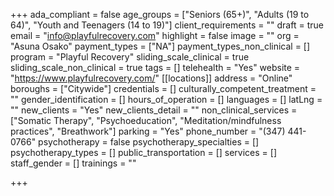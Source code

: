 +++
ada_compliant = false
age_groups = ["Seniors (65+)", "Adults (19 to 64)", "Youth and Teenagers (14 to 19)"]
client_requirements = ""
draft = true
email = "info@playfulrecovery.com"
highlight = false
image = ""
org = "Asuna Osako"
payment_types = ["NA"]
payment_types_non_clinical = []
program = "Playful Recovery"
sliding_scale_clinical = true
sliding_scale_non_clinical = true
tags = []
telehealth = "Yes"
website = "https://www.playfulrecovery.com/"
[[locations]]
address = "Online"
boroughs = ["Citywide"]
credentials = []
culturally_competent_treatment = ""
gender_identification = []
hours_of_operation = []
languages = []
latLng = ""
new_clients = "Yes"
new_clients_detail = ""
non_clinical_services = ["Somatic Therapy", "Psychoeducation", "Meditation/mindfulness practices", "Breathwork"]
parking = "Yes"
phone_number = "(347) 441-0766"
psychotherapy = false
psychotherapy_specialties = []
psychotherapy_types = []
public_transportation = []
services = []
staff_gender = []
trainings = ""

+++
